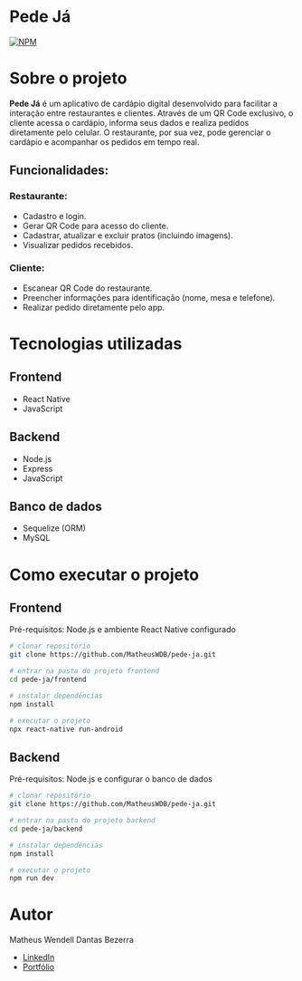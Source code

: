 # Pede Já  
[![NPM](https://img.shields.io/npm/l/react)](https://github.com/MatheusWDB/pede-ja/blob/main/LICENSE)

# Sobre o projeto  
**Pede Já** é um aplicativo de cardápio digital desenvolvido para facilitar a interação entre restaurantes e clientes. Através de um QR Code exclusivo, o cliente acessa o cardápio, informa seus dados e realiza pedidos diretamente pelo celular. O restaurante, por sua vez, pode gerenciar o cardápio e acompanhar os pedidos em tempo real.

## Funcionalidades:

### Restaurante:
- Cadastro e login.
- Gerar QR Code para acesso do cliente.
- Cadastrar, atualizar e excluir pratos (incluindo imagens).
- Visualizar pedidos recebidos.

### Cliente:
- Escanear QR Code do restaurante.
- Preencher informações para identificação (nome, mesa e telefone).
- Realizar pedido diretamente pelo app.

# Tecnologias utilizadas  
## Frontend
- React Native
- JavaScript

## Backend
- Node.js
- Express
- JavaScript

## Banco de dados
- Sequelize (ORM)
- MySQL

<!--
# Implantação em produção
- Backend: [Em breve]()
- Frontend: [Em breve]()
- Banco de dados: [Em breve]()
-->

# Como executar o projeto  
## Frontend  
Pré-requisitos: Node.js e ambiente React Native configurado

```bash
# clonar repositório
git clone https://github.com/MatheusWDB/pede-ja.git

# entrar na pasta do projeto frontend
cd pede-ja/frontend

# instalar dependências
npm install

# executar o projeto
npx react-native run-android
```
## Backend
Pré-requisitos: Node.js e configurar o banco de dados
```bash
# clonar repositório
git clone https://github.com/MatheusWDB/pede-ja.git

# entrar na pasta do projeto backend
cd pede-ja/backend

# instalar dependências
npm install

# executar o projeto
npm run dev
```

# Autor
Matheus Wendell Dantas Bezerra

- [LinkedIn](https://www.linkedin.com/in/mwdb1703)
- [Portfólio](https://portfolio-vwy3.onrender.com/)
